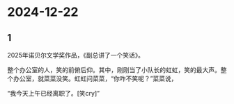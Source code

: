 # 2024-12-22

## 1


2025年诺贝尔文学奖作品，《副总讲了一个笑话》。

 整个办公室的人，笑的前俯后仰。其中，刚刚当了小队长的虹虹，笑的最大声。整个办公室，就菜菜没笑。虹虹问菜菜，“你咋不笑呢？”菜菜说，

 “我今天上午已经离职了。[笑cry]”







